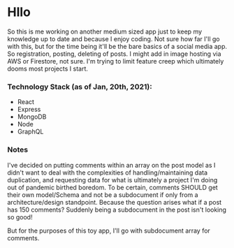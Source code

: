 # Hllo

So this is me working on another medium sized app just to keep my knowledge up to date and because I enjoy coding. Not sure how far I'll go with this, but for the time being it'll be the bare basics of a social media app. So registration,
posting, deleting of posts. I might add in image hosting via AWS or Firestore, not sure. I'm trying to limit feature creep which ultimately dooms most projects I start.

### Technology Stack (as of Jan, 20th, 2021):
* React
* Express
* MongoDB
* Node
* GraphQL

### Notes
I've decided on putting comments within an array on the post model as I didn't want to deal with the complexities of handling/maintaining data duplication, and requesting data for what is ultimately a project I'm doing out of pandemic birthed boredom. To be certain, comments SHOULD get their own model/Schema and not be a subdocument if only from a architecture/design standpoint. Because the question arises what if a post has 150 comments? Suddenly being a subdocument in the post isn't looking so good!

But for the purposes of this toy app, I'll go with subdocument array for comments.